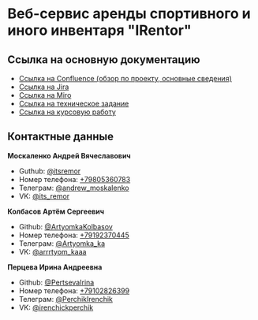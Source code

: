 # Веб-сервис аренды спортивного и иного инвентаря "IRentor"

## Ссылка на основную документацию
* [Ссылка на Confluence (обзор по проекту, основные сведения)](https://clck.ru/drEEH)
* [Ссылка на Jira](https://clck.ru/drEE5)
* [Ссылка на Miro](https://clck.ru/gcS2N)
* [Ссылка на техническое задание](https://clck.ru/drECo)
* [Ссылка на курсовую работу](https://drive.google.com/file/d/1OvBrhHi81u5RQZnCZNq6LBfGMebWfavW/view?usp=sharing)

## Контактные данные

**Москаленко Андрей Вячеславович**
* Guthub: [@itsremor](https://github.com/itsremor)
* Номер телефона: <a href="tel:+7 (980) 536 07 83">+79805360783</a>
* Телеграм: [@andrew_moskalenko](https://t.me/andrew_moskalenko)
* VK: [@its_remor](https://vk.com/its_remor)

**Колбасов Артём Сергеевич**
* Github: [@ArtyomkaKolbasov](https://github.com/ArtyomkaKolbasov)
* Номер телефона: <a href="tel:+7 (919) 237 04 45">+79192370445</a>
* Телеграм: [@Artyomka_ka](https://t.me/Artyomka_ka)
* VK: [@arrrtyom_kaaa](https://vk.com/arrrtyom_kaaa)

**Перцева Ирина Андреевна**
* Github: [@PertsevaIrina](https://github.com/PertsevaIrina)
* Номер телефона: <a href="tel:+7 (910) 282 63 99">+79102826399</a>
* Телеграм: [@PerchikIrenchik](https://t.me/PerchikIrenchik)
* VK: [@irenchickperchik](https://vk.com/irenchickperchik)
